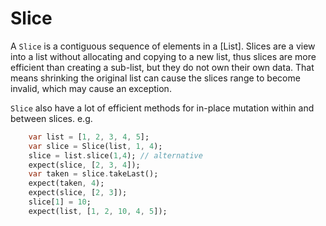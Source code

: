 # Slice

A `Slice` is a contiguous sequence of elements in a [List]. Slices are a view into a list without allocating and copying to a new list,
thus slices are more efficient than creating a sub-list, but they do not own their own data. That means shrinking the original list can cause the slices range to become invalid, which may cause an exception.

`Slice` also have a lot of efficient methods for in-place mutation within and between slices. e.g.

```dart
    var list = [1, 2, 3, 4, 5];
    var slice = Slice(list, 1, 4);
    slice = list.slice(1,4); // alternative
    expect(slice, [2, 3, 4]);
    var taken = slice.takeLast();
    expect(taken, 4);
    expect(slice, [2, 3]);
    slice[1] = 10;
    expect(list, [1, 2, 10, 4, 5]);
```